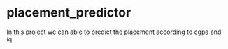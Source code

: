 # placement_predictor
In this project we can able to predict the placement according to cgpa  and iq

